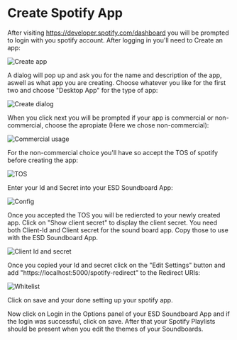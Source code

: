 # Create Spotify App 
After visiting https://developer.spotify.com/dashboard you will be prompted to login with you spotify account. After logging in you'll need to Create an app:

![Create app](https://raw.githubusercontent.com/WElRD/Images/master/spotify/01-Dashboard.png)

A dialog will pop up and ask you for the name and description of the app, aswell as what app you are creating. Choose whatever you like for the first two and choose "Desktop App" for the type of app:

![Create dialog](https://raw.githubusercontent.com/WElRD/Images/master/spotify/02-Create-App-Dialog.png)

When you click next you will be prompted if your app is commercial or non-commercial, choose the apropiate (Here we chose non-commercial):

![Commercial usage](https://raw.githubusercontent.com/WElRD/Images/master/spotify/03-Non-Commercial-Usage.png)

For the non-commercial choice you'll have so accept the TOS of spotify before creating the app:

![TOS](https://raw.githubusercontent.com/WElRD/Images/master/spotify/04-Accept-TOS.png)

Enter your Id and Secret into your ESD Soundboard App:

![Config](https://raw.githubusercontent.com/WElRD/Images/master/ESDSoundboardApp/Frontend-06-Spotify-Options.png)

Once you accepted the TOS you will be rediercted to your newly created app. Click on "Show client secret" to display the client secret. You need both Client-Id and Client secret for the sound board app. Copy those to use with the ESD Soundboard App.

![Client Id and secret](https://raw.githubusercontent.com/WElRD/Images/master/spotify/05-Get-Client-Id-and-Secret.png)

Once you copied your Id and secret click on the "Edit Settings" button and add "https://localhost:5000/spotify-redirect" to the Redirect URIs:

![Whitelist](https://raw.githubusercontent.com/WElRD/Images/master/spotify/06-Add-Redirect_URI.png)

Click on save and your done setting up your spotify app.

Now click on Login in the Options panel of your ESD Soundboard App and if the login was successful, click on save. After that your Spotify Playlists should be present when you edit the themes of your Soundboards.
